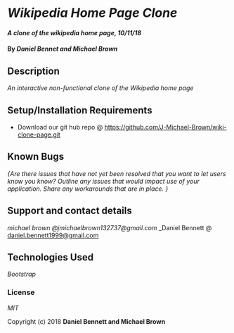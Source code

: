 # _Wikipedia Home Page Clone_

#### _A clone of the wikipedia home page, 10/11/18_

#### By _**Daniel Bennet and Michael Brown**_

## Description

_An interactive non-functional clone of the Wikipedia home page_

## Setup/Installation Requirements

* Download our git hub repo @ https://github.com/J-Michael-Brown/wiki-clone-page.git


## Known Bugs

_{Are there issues that have not yet been resolved that you want to let users know you know?  Outline any issues that would impact use of your application.  Share any workarounds that are in place. }_

## Support and contact details

_michael brown @jmichaelbrown132737@gmail.com_
_Daniel Bennett @ daniel.bennett1999@gmail.com

## Technologies Used

_Bootstrap_

### License

*MIT*

Copyright (c) 2018 **Daniel Bennett and Michael Brown**
